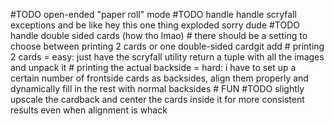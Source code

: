 
#TODO open-ended "paper roll" mode
#TODO handle handle scryfall exceptions and be like hey this one thing exploded sorry dude
#TODO handle double sided cards (how tho lmao)
	# there should be a setting to choose between printing 2 cards or one double-sided cardgit add
	# printing 2 cards = easy: just have the scryfall utility return a tuple with all the images and unpack it
	# printing the actual backside = hard: i have to set up a certain number of frontside cards as backsides, align them properly and dynamically fill in the rest with normal backsides
	# FUN
#TODO slightly upscale the cardback and center the cards inside it for more consistent results even when alignment is whack